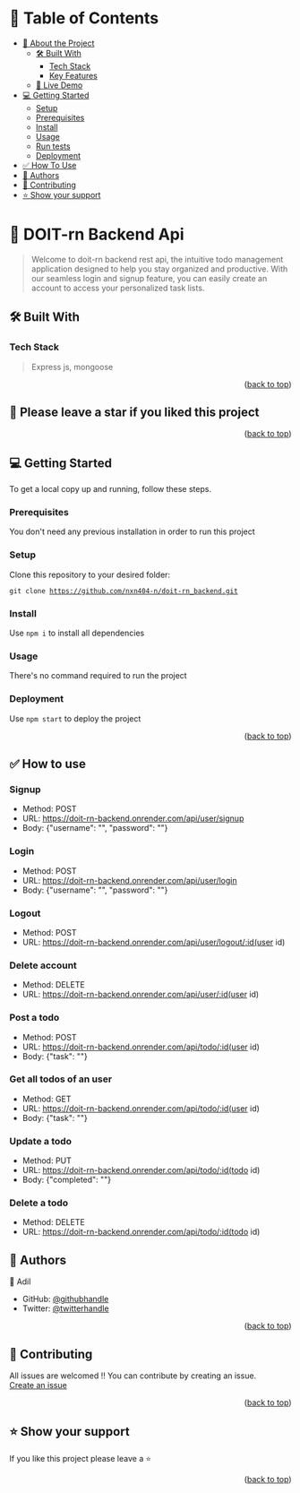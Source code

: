 <a name="readme-top"></a>

<!-- TABLE OF CONTENTS -->

# 📗 Table of Contents

- [📖 About the Project](#about-project)
  - [🛠 Built With](#built-with)
    - [Tech Stack](#tech-stack)
    - [Key Features](#key-features)
  - [🚀 Live Demo](#live-demo)
- [💻 Getting Started](#getting-started)
  - [Setup](#setup)
  - [Prerequisites](#prerequisites)
  - [Install](#install)
  - [Usage](#usage)
  - [Run tests](#run-tests)
  - [Deployment](#triangular_flag_on_post-deployment)
- [✅ How To Use](#howtouse)
- [👥 Authors](#authors)
- [🤝 Contributing](#contributing)
- [⭐️ Show your support](#support)

<!-- PROJECT DESCRIPTION -->

# 📖 DOIT-rn Backend Api<a name="about-project"></a>

> Welcome to doit-rn backend rest api, the intuitive todo management application designed to help you stay organized and productive. With our seamless login and signup feature, you can easily create an account to access your personalized task lists.

## 🛠 Built With <a name="built-with"></a>

### Tech Stack <a name="tech-stack"></a>

> Express js, mongoose


<!-- Features -->


<p align="right">(<a href="#readme-top">back to top</a>)</p>

## 🌟 Please leave a star if you liked this project 

<p align="right">(<a href="#readme-top">back to top</a>)</p>



<!-- GETTING STARTED -->

## 💻 Getting Started <a name="getting-started"></a>
To get a local copy up and running, follow these steps.

### Prerequisites

You don't need any previous installation in order to run this project

### Setup

Clone this repository to your desired folder:

<code>git clone https://github.com/nxn404-n/doit-rn_backend.git</code>

### Install

Use <code>npm i</code> to install all dependencies

### Usage

There's no command required to run the project


### Deployment

Use <code>npm start</code> to deploy the project


<p align="right">(<a href="#readme-top">back to top</a>)</p>

## ✅ How to use <a name="howtouse"></a>

### Signup
- Method: POST
- URL: https://doit-rn-backend.onrender.com/api/user/signup
- Body: {"username": "",
"password": ""}

### Login
- Method: POST
- URL: https://doit-rn-backend.onrender.com/api/user/login
- Body: {"username": "",
"password": ""}

### Logout
- Method: POST
- URL: https://doit-rn-backend.onrender.com/api/user/logout/:id(user id)

### Delete account
- Method: DELETE
- URL: https://doit-rn-backend.onrender.com/api/user/:id(user id)

### Post a todo
- Method: POST
- URL: https://doit-rn-backend.onrender.com/api/todo/:id(user id)
- Body: {"task": ""}

### Get all todos of an user
- Method: GET
- URL: https://doit-rn-backend.onrender.com/api/todo/:id(user id)
- Body: {"task": ""}

### Update a todo
- Method: PUT
- URL: https://doit-rn-backend.onrender.com/api/todo/:id(todo id)
- Body: {"completed": ""}

### Delete a todo
- Method: DELETE
- URL: https://doit-rn-backend.onrender.com/api/todo/:id(todo id)
<!-- AUTHORS -->

## 👥 Authors <a name="authors"></a>

👤 Adil

- GitHub: [@githubhandle](https://github.com/nxn404-n)
- Twitter: [@twitterhandle](https://twitter.com/nxn_404)


<p align="right">(<a href="#readme-top">back to top</a>)</p>


<!-- CONTRIBUTING -->

## 🤝 Contributing <a name="contributing"></a>

All issues are welcomed !! You can contribute by creating an issue.
<br>
<a href="https://github.com/nxn404-n/Quizro/issues">Create an issue</a>

<p align="right">(<a href="#readme-top">back to top</a>)</p>

<!-- SUPPORT -->

## ⭐️ Show your support <a name="support"></a>

If you like this project please leave a ⭐️

<p align="right">(<a href="#readme-top">back to top</a>)</p>
